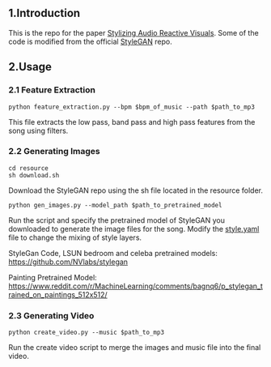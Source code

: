 ## 1.Introduction

This is the repo for the paper [Stylizing Audio Reactive Visuals](https://neurips2019creativity.github.io/doc/Stylizing%20Audio%20Reactive%20Visuals.pdf). Some of the code is modified from the official [StyleGAN](https://github.com/NVlabs/stylegan) repo.

## 2.Usage

### 2.1 Feature Extraction
```
python feature_extraction.py --bpm $bpm_of_music --path $path_to_mp3
```
This file extracts the low pass, band pass and high pass features from the song using filters.

### 2.2 Generating Images
```
cd resource
sh download.sh
```
Download the StyleGAN repo using the sh file located in the resource folder.
```
python gen_images.py --model_path $path_to_pretrained_model
```
Run the script and specify the pretrained model of StyleGAN you downloaded to generate the image files for the song. Modify the [style.yaml](style.yaml) file to change the mixing of style layers.

StyleGan Code, LSUN bedroom and celeba pretrained models: https://github.com/NVlabs/stylegan

Painting Pretrained Model: https://www.reddit.com/r/MachineLearning/comments/bagnq6/p_stylegan_trained_on_paintings_512x512/

### 2.3 Generating Video
```
python create_video.py --music $path_to_mp3
```
Run the create video script to merge the images and music file into the final video.
